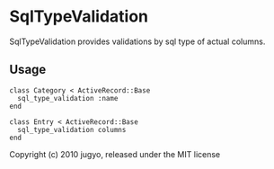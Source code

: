 SqlTypeValidation
=================

SqlTypeValidation provides validations by sql type of actual columns.

Usage
-----

    class Category < ActiveRecord::Base
      sql_type_validation :name
    end

    class Entry < ActiveRecord::Base
      sql_type_validation columns
    end

Copyright (c) 2010 jugyo, released under the MIT license
